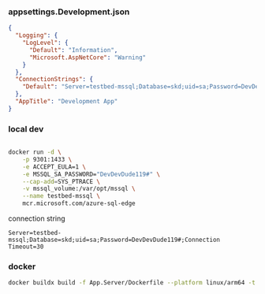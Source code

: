 ### appsettings.Development.json

```json
{
  "Logging": {
    "LogLevel": {
      "Default": "Information",
      "Microsoft.AspNetCore": "Warning"
    }
  },
  "ConnectionStrings": {
    "Default": "Server=testbed-mssql;Database=skd;uid=sa;Password=DevDevDude119#;Connection Timeout=30"
  },
  "AppTitle": "Development App"
}
```


### local dev

```bash

docker run -d \
    -p 9301:1433 \
    -e ACCEPT_EULA=1 \
    -e MSSQL_SA_PASSWORD="DevDevDude119#" \
    --cap-add=SYS_PTRACE \
    -v mssql_volume:/var/opt/mssql \
    --name testbed-mssql \
    mcr.microsoft.com/azure-sql-edge
```

connection string

```
Server=testbed-mssql;Database=skd;uid=sa;Password=DevDevDude119#;Connection Timeout=30
```

### docker

```bash
docker buildx build -f App.Server/Dockerfile --platform linux/arm64 -t paulyk/dockerize-1 --load .
```